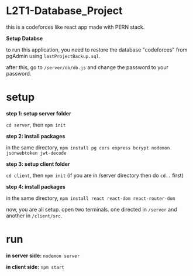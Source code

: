 ﻿# L2T1-Database_Project

this is a codeforces like react app made with PERN stack.

**Setup Databse**

to run this application, you need to restore the database "codeforces" from pgAdmin using `lastProjectBackup.sql`.

after this, go to `/server/db/db.js` and change the password to your password.

# setup
**step 1: setup server folder**

`cd server`, then `npm init`

**step 2: install packages**

in the same directory, `npm install pg cors express bcrypt nodemon jsonwebtoken jwt-decode`


**step 3: setup client folder**

`cd client`, then `npm init` (if you are in /server directory then do `cd..` first)

**step 4: install packages**

in the same directory, `npm install react react-dom react-router-dom`


now, you are all setup. open two terminals. one directed in `/server` and another in `/client/src`.

# run
**in server side:** `nodemon server`

**in client side:** `npm start`

